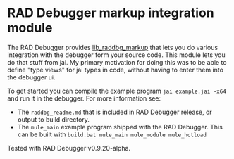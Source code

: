 # RAD Debugger markup integration module

The RAD Debugger provides [lib_raddbg_markup](https://github.com/EpicGamesExt/raddebugger/blob/master/src/lib_raddbg_markup/raddbg_markup.h) that lets you do various integration with the debugger form your source code. This module lets you do that stuff from jai. My primary motivation for doing this was to be able to define "type views" for jai types in code, without having to enter them into the debugger ui.

To get started you can compile the example program `jai example.jai -x64` and run it in the debugger. For more information see:
- The `raddbg_readme.md` that is included in RAD Debugger release, or output to build directory.
- The `mule_main` example program shipped with the RAD Debugger. This can be built with `build.bat mule_main mule_module mule_hotload`

Tested with RAD Debugger v0.9.20-alpha.
